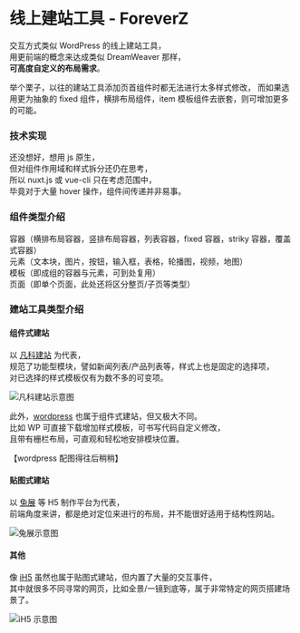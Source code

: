# 线上建站工具 - ForeverZ

交互方式类似 WordPress 的线上建站工具，  
用更前端的概念来达成类似 DreamWeaver 那样，  
**可高度自定义的布局需求**。

举个栗子，以往的建站工具添加页首组件时都无法进行太多样式修改，
而如果选用更为抽象的 fixed 组件，横排布局组件，item 模板组件去嵌套，则可增加更多的可能。

### 技术实现
还没想好，想用 js 原生，  
但对组件作用域和样式拆分还仍在思考，  
所以 nuxt.js 或 vue-cli 只在考虑范围中，  
毕竟对于大量 hover 操作，组件间传递并非易事。

### 组件类型介绍
容器（横排布局容器，竖排布局容器，列表容器，fixed 容器，striky 容器，覆盖式容器）  
元素（文本块，图片，按钮，输入框，表格，轮播图，视频，地图）  
模板（即成组的容器与元素，可到处复用）  
页面（即单个页面，此处还将区分整页/子页等类型）  

### 建站工具类型介绍

#### 组件式建站
以 [凡科建站](https://jz.fkw.com/) 为代表，  
规范了功能型模块，譬如新闻列表/产品列表等，样式上也是固定的选择项，  
对已选择的样式模板仅有为数不多的可变项。

![凡科建站示意图](https://image.ipaiban.com/upload-ueditor-image-20181130-1543574596553024640.png)

此外，[wordpress](https://www.iztwp.com/theme) 也属于组件式建站，但又极大不同。  
比如 WP 可直接下载增加样式模板，可书写代码自定义修改，  
且带有栅栏布局，可直观和轻松地安排模块位置。

【wordpress 配图得往后稍稍】

#### 贴图式建站
以 [兔展](https://jz.fkw.com/) 等 H5 制作平台为代表，  
前端角度来讲，都是绝对定位来进行的布局，并不能很好适用于结构性网站。

![兔展示意图](https://image.ipaiban.com/upload-ueditor-image-20181130-1543574962331051664.png)

#### 其他
像 [iH5](https://www.ih5.cn/not-logged-in) 虽然也属于贴图式建站，但内置了大量的交互事件，  
其中就很多不同寻常的网页，比如全景/一镜到底等，属于非常特定的网页搭建场景了。

![iH5 示意图](https://image.ipaiban.com/upload-ueditor-image-20181130-1543574873840081134.png)
